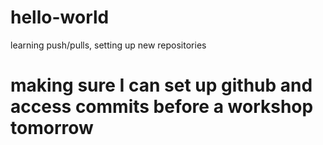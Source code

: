 # hello-world
learning push/pulls, setting up new repositories
# making sure I can set up github and access commits before a workshop tomorrow
